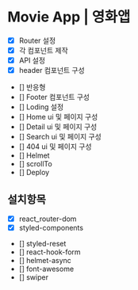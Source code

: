 # Movie App | 영화앱

- [x] Router 설정
- [x] 각 컴포넌트 제작
- [x] API 설정
- [x] header 컴포넌트 구성
- [] 반응형
- [] Footer 컴포넌트 구성
- [] Loding 설정
- [] Home ui 및 페이지 구성
- [] Detail ui 및 페이지 구성
- [] Search ui 및 페이지 구성
- [] 404 ui 및 페이지 구성
- [] Helmet
- [] scrollTo
- [] Deploy

## 설치항목

- [x] react_router-dom
- [x] styled-components
- [] styled-reset
- [] react-hook-form
- [] helmet-async
- [] font-awesome
- [] swiper
